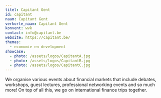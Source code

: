 ```yaml
---
titel: Capitant Gent
id: capitant
naam: Capitant Gent
verkorte_naam: Capitant Gent
konvent: wvk
contact: info@capitant.be
website: https://capitant.be/
themas:
  - economie en development
showcase:
  - photo: /assets/logos/CapitantA.jpg
  - photo: /assets/logos/CapitantB.jpg
  - photo: /assets/logos/CapitantC.jpg
---
```


We organise various events about financial markets that include debates, workshops, guest lectures, professional networking events and so much more! On top of all this, we go on international finance trips together.
